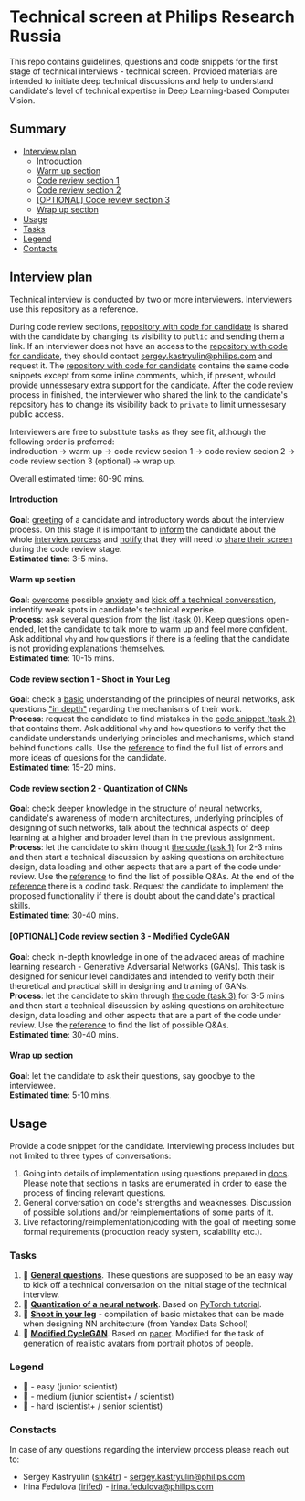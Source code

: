 # Technical screen at Philips Research Russia

This repo contains guidelines, questions and code snippets for the first stage of technical interviews - technical screen. 
Provided materials are intended to initiate deep technical discussions and help to understand candidate's level of
technical expertise in Deep Learning-based Computer Vision.

## Summary

- [Interview plan](#interview-plan)
    - [Introduction](#introduction)
    - [Warm up section](#warm-up-section)
    - [Code review section 1](#code-review-section-1---shoot-in-your-leg)
    - [Code review section 2](#code-review-section-2---quantization-of-cnns)
    - [[OPTIONAL] Code review section 3](#optional-code-review-section-3---modified-cyclegan)
    - [Wrap up section](#wrap-up-section)
- [Usage](#usage)
- [Tasks](#tasks)
- [Legend](#legend)
- [Contacts](#constacts)

## Interview plan

Technical interview is conducted by two or more interviewers.  Interviewers use this repository as a reference.

During code review sections, [repository with code for candidate](https://github.com/snk4tr/interviews-philips-research-candidate) 
is shared with the candidate by changing its visibility to `public` and sending them a link. If an interviewer does not 
have an access to the [repository with code for candidate](https://github.com/snk4tr/interviews-philips-research-candidate),
they should contact <ins>sergey.kastryulin@philips.com</ins> and request it. 
The [repository with code for candidate](https://github.com/snk4tr/interviews-philips-research-candidate) contains 
the same code snippets except from some inline comments, which, if present, whould provide unnessesary extra support for
the candidate. After the code review process in finished, the interviewer who shared the link to the candidate's 
repository has to change its visibility back to `private` to limit unnessesary public access.

Interviewers are free to substitute tasks as they see fit, although the following order is preferred:   
indroduction -> warm up -> code review secion 1 -> code review secion 2 -> code review section 3 (optional) -> wrap up. 

Overall estimated time: 60-90 mins.  

#### Introduction
**Goal**: <ins>greeting</ins> of a candidate and introductory words about the interview process. On this stage it is important to <ins>inform</ins>
the candidate about the whole <ins>interview porcess</ins> and <ins>notify</ins> that they will need to <ins>share their screen</ins> during the code review stage.  
**Estimated time**: 3-5 mins.

#### Warm up section
**Goal**: <ins>overcome</ins> possible <ins>anxiety</ins> and <ins>kick off a technical conversation</ins>, indentify weak spots in candidate's technical
experise.  
**Process**: ask several question from [the list (task 0)](docs/task0.md). Keep questions open-ended, 
let the candidate to talk more to warm up and feel more confident. 
Ask additional `why` and `how` questions if there is a feeling that the candidate is not providing explanations themselves.  
**Estimated time**: 10-15 mins.

#### Code review section 1 - Shoot in Your Leg
**Goal**: check a <ins>basic</ins> understanding of the principles of neural networks, 
ask questions <ins>"in depth"</ins> regarding the mechanisms of their work.  
**Process**: request the candidate to find mistakes in the [code snippet (task 2)](task2.py) that contains them. 
Ask additional `why` and `how` questions to verify that the candidate understands underlying principles and mechanisms,
which stand behind functions calls. Use the [reference](docs/task2.md) to find the full list of errors and more ideas of 
quesions for the candidate.   
**Estimated time**: 15-20 mins.

#### Code review section 2 - Quantization of CNNs
**Goal**: check deeper knowledge in the structure of neural networks, candidate's awareness of modern architectures, 
underlying principles of designing of such networks, talk about the technical aspects of deep learning at a higher 
and broader level than in the previous assignment.    
**Process**: let the candidate to skim thought [the code (task 1)](task1.py) for 2-3 mins and then start a technical discussion 
by asking questions on architecture design, data loading and other aspects that are a part of the code under review. 
Use the [reference](docs/task1.md) to find the list of possible Q&As. At the end of the [reference](docs/task1.md) 
there is a codind task. Request the candidate to implement the proposed functionality if there is doubt about 
the candidate's practical skills.      
**Estimated time**: 30-40 mins.

#### [OPTIONAL] Code review section 3 - Modified CycleGAN
**Goal**: check in-depth knowledge in one of the advaced areas of machine learning research - 
Generative Adversarial Networks (GANs). This task is designed for seniour level candidates and intended to verify 
both their theoretical and practical skill in designing and training of GANs.  
**Process**: let the candidate to skim through [the code (task 3)](task3.py) for 3-5 mins and then start a technical 
discussion by asking questions on architecture design, data loading and other aspects that are a part of the code under 
review. Use the [reference](docs/task3.md) to find the list of possible Q&As.  
**Estimated time**: 30-40 mins.

#### Wrap up section
**Goal**: let the candidate to ask their questions, say goodbye to the interviewee.  
**Estimated time**: 5-10 mins.


## Usage

Provide a code snippet for the candidate. Interviewing process includes but not limited to three types of conversations:

1. Going into details of implementation using questions prepared in [docs](docs/). 
   Please note that sections in tasks are enumerated in order to ease the process of finding relevant questions.
2. General conversation on code's strengths and weaknesses. Discussion of possible solutions and/or reimplementations of some parts of it.
3. Live refactoring/reimplementation/coding with the goal of meeting some formal requirements (production ready system, scalability etc.).

### Tasks

1. 📗 [**General questions**](docs/task0.md). These questions are supposed to be an easy way to kick off a technical conversation on the initial stage of the technical interview. 
2. 📙 [**Quantization of a neural network**](task1.py). Based on [PyTorch tutorial](https://pytorch.org/tutorials/advanced/static_quantization_tutorial.html).
3. 📗 [**Shoot in your leg**](task2.py) - compilation of basic mistakes that can be made when designing NN architecture (from Yandex Data School)
4. 📕 [**Modified CycleGAN**](task3.py). Based on [paper](https://arxiv.org/abs/1703.10593). Modified for the task of generation of realistic avatars from portrait photos of people.

### Legend

* 📗 - easy (junior scientist)
* 📙 - medium (junior scientist+ / scientist)
* 📕 - hard (scientist+ / senior scientist)

### Constacts

In case of any questions regarding the interview process please reach out to:
- Sergey Kastryulin ([snk4tr](https://github.com/snk4tr)) - <ins>sergey.kastryulin@philips.com</ins> 
- Irina Fedulova ([irifed](https://github.com/irifed)) - <ins>irina.fedulova@philips.com</ins>
